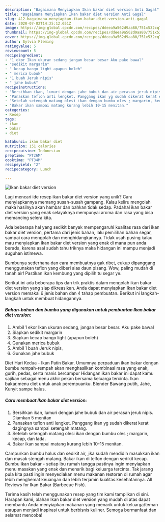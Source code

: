 ```yaml
---
description: "Bagaimana Menyiapkan Ikan bakar diet version Anti Gagal"
title: "Bagaimana Menyiapkan Ikan bakar diet version Anti Gagal"
slug: 412-bagaimana-menyiapkan-ikan-bakar-diet-version-anti-gagal
date: 2020-07-02T14:25:12.651Z
image: https://img-global.cpcdn.com/recipes/ddeea9a562d9aa80/751x532cq70/ikan-bakar-diet-version-foto-resep-utama.jpg
thumbnail: https://img-global.cpcdn.com/recipes/ddeea9a562d9aa80/751x532cq70/ikan-bakar-diet-version-foto-resep-utama.jpg
cover: https://img-global.cpcdn.com/recipes/ddeea9a562d9aa80/751x532cq70/ikan-bakar-diet-version-foto-resep-utama.jpg
author: Sylvia Fleming
ratingvalue: 5
reviewcount: 5
recipeingredient:
- "1 ekor Ikan ukuran sedang jangan besar besar Aku pake bawal"
- "sedikit margarin"
- " kecap bango light apapun boleh"
- " merica bubuk"
- "1 buah Jeruk nipis"
- " jahe bubuk"
recipeinstructions:
- "Bersihkan ikan, lumuri dengan jahe bubuk dan air perasan jeruk nipis. Diamkan 5 menitan"
- "Panaskan teflon anti lengket. Panggang ikan yg sudah dikerat kerat dagingnya sampai setengah matang."
- "Setelah setengah matang olesi ikan dengan bumbu oles ; margarin, kecap, dan lada."
- "Bakar ikan sampai matang kurang lebih 10-15 menitan."
categories:
- Resep
tags:
- ikan
- bakar
- diet

katakunci: ikan bakar diet 
nutrition: 151 calories
recipecuisine: Indonesian
preptime: "PT26M"
cooktime: "PT34M"
recipeyield: "2"
recipecategory: Lunch

---
```



![Ikan bakar diet version](https://img-global.cpcdn.com/recipes/ddeea9a562d9aa80/751x532cq70/ikan-bakar-diet-version-foto-resep-utama.jpg)

Lagi mencari ide resep ikan bakar diet version yang unik? Cara menyiapkannya memang susah-susah gampang. Kalau keliru mengolah maka hasilnya akan hambar dan bahkan tidak sedap. Padahal ikan bakar diet version yang enak selayaknya mempunyai aroma dan rasa yang bisa memancing selera kita.

Ada beberapa hal yang sedikit banyak mempengaruhi kualitas rasa dari ikan bakar diet version, pertama dari jenis bahan, lalu pemilihan bahan segar, sampai cara mengolah dan menghidangkannya. Tidak usah pusing kalau mau menyiapkan ikan bakar diet version yang enak di mana pun anda berada, karena asal sudah tahu triknya maka hidangan ini mampu menjadi suguhan istimewa.

Bumbunya sederhana dan cara membuatnya gak ribet, cukup dipanggang menggunakan teflon yang diberi alas daun pisang. Wow, paling mudah di tanah air! Pastikan ikan kembung yang dipilih tu segar ye.


Berikut ini ada beberapa tips dan trik praktis dalam mengolah ikan bakar diet version yang siap dikreasikan. Anda dapat menyiapkan Ikan bakar diet version memakai 6 jenis bahan dan 4 tahap pembuatan. Berikut ini langkah-langkah untuk membuat hidangannya.

<!--inarticleads1-->

##### Bahan-bahan dan bumbu yang digunakan untuk pembuatan Ikan bakar diet version:

1. Ambil 1 ekor Ikan ukuran sedang, jangan besar besar. Aku pake bawal
1. Siapkan sedikit margarin
1. Siapkan  kecap bango light (apapun boleh)
1. Gunakan  merica bubuk
1. Ambil 1 buah Jeruk nipis,
1. Gunakan  jahe bubuk


Diet Hari Kedua - Ikan Patin Bakar. Umumnya perpaduan ikan bakar dengan bumbu rempah-rempah akan menghasilkan kombinasi rasa yang enak, gurih, pedas, serta manis bercampur Hidangan ikan bakar ini dapat kamu sajikan sebagai menu akhir pekan bersama keluarga tercinta. Ikan bakar,menu diet untuk anak perempuanku. Blender Bawang putih, Jahe, Kunyit sampe halus. 

<!--inarticleads2-->

##### Cara membuat Ikan bakar diet version:

1. Bersihkan ikan, lumuri dengan jahe bubuk dan air perasan jeruk nipis. Diamkan 5 menitan
1. Panaskan teflon anti lengket. Panggang ikan yg sudah dikerat kerat dagingnya sampai setengah matang.
1. Setelah setengah matang olesi ikan dengan bumbu oles ; margarin, kecap, dan lada.
1. Bakar ikan sampai matang kurang lebih 10-15 menitan.


Campurkan bumbu halus dan sedikit air, jika sudah mendidih masukkan ikan dan masak stengah matang. Bakar ikan di telfon dengan sedikit kecap. Bumbu ikan bakar - setiap ibu rumah tangga pastinya ingin menyiapkan menu masakan yang enak dan menarik bagi keluarga tercinta. Tak jarang pula kita pasti ingin menyediakan menu makanan restoran di rumah agar lebih menghemat keuangan dan lebih terjamin kualitas kesehatannya. All Reviews for Ikan Bakar (Barbecue Fish). 

Terima kasih telah menggunakan resep yang tim kami tampilkan di sini. Harapan kami, olahan Ikan bakar diet version yang mudah di atas dapat membantu Anda menyiapkan makanan yang menarik untuk keluarga/teman ataupun menjadi inspirasi untuk berbisnis kuliner. Semoga bermanfaat dan selamat mencoba!
